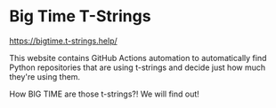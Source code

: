 # Big Time T-Strings

https://bigtime.t-strings.help/

This website contains GitHub Actions automation to automatically find Python repositories that are using t-strings and decide just how much they're using them.

How BIG TIME are those t-strings?! We will find out!
